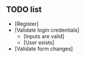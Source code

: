 ## TODO list
- [Register]
- [Validate login credentials]
  - [Inputs are valid]
  - [User exists]
- [Validate form changes]
